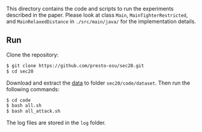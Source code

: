 This directory contains the code and scripts to run
the experiments described in the paper.
Please look at class `Main`, `MainTighterRestricted`,
and `MainRelaxedDistance` in `./src/main/java/` for the
implementation details. 

## Run

Clone the repository:

```bash
$ git clone https://github.com/presto-osu/sec20.git
$ cd sec20
```

Download and extract the [data](https://github.com/presto-osu/sec20/releases/tag/dataset) to folder `sec20/code/dataset`. Then run the following commands:

```bash
$ cd code
$ bash all.sh
$ bash all_attack.sh
```

The log files are stored in the `log` folder.
